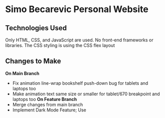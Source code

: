 # Simo Becarevic Personal Website

## Technologies Used
Only HTML, CSS, and JavaScript are used. No front-end frameworks or libraries. 
The CSS styling is using the CSS flex layout

## Changes to Make
**On Main Branch**
- Fix animation line-wrap bookshelf push-down bug for tablets and laptops too
- Make animation text same size or smaller for tablet/670 breakpoint and laptops too
**On Feature Branch**
- Merge changes from main branch
- Implement Dark Mode Feature; Use <script> method but see how Forrest did it too

  
